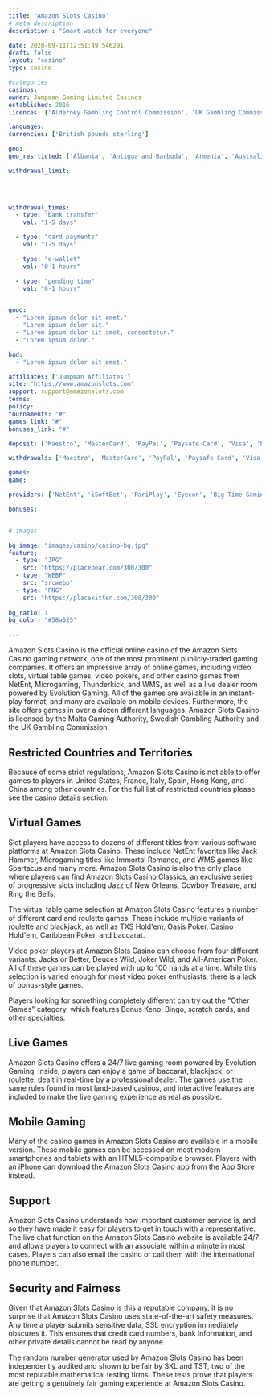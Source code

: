 ```yaml
---
title: "Amazon Slots Casino"
# meta description
description : "Smart watch for everyone"

date: 2020-09-11T12:51:49.546291
draft: false
layout: "casino" 
type: casino

#categories
casinos: 
owner: Jumpman Gaming Limited Casinos
established: 2016
licences: ['Alderney Gambling Control Commission', 'UK Gambling Commission']

languages: 
currencies: ['British pounds sterling']

geo: 
geo_resrticted: ['Albania', 'Antigua and Barbuda', 'Armenia', 'Australia', 'New South Wales', 'Azerbaijan', 'Belarus', 'Belgium', 'Bosnia and Herzegovina', 'Bulgaria', 'Croatia', 'Czech Republic', 'Denmark', 'Estonia', 'France', 'Germany', 'Schleswig-Holstein', 'Hungary', 'Indonesia', 'Ireland', 'Israel', 'Italy', 'Kosovo', 'Latvia', 'Lithuania', 'Macedonia', 'Malaysia', 'Metropolitan France', 'Moldova', 'Montenegro', 'Portugal', 'Puerto Rico', 'Romania', 'Russia', 'Serbia', 'Slovakia', 'Slovenia', 'South Africa', 'Spain', 'Sweden', 'Switzerland', 'Turkey', 'United States', 'Alabama', 'Alaska', 'American Samoa', 'Arizona', 'Arkansas', 'California', 'Colorado', 'Connecticut', 'Delaware', 'District of Columbia', 'Florida', 'Georgia(US)', 'Guam', 'Hawaii', 'Idaho', 'Illinois', 'Indiana', 'Iowa', 'Kansas', 'Kentucky', 'Louisiana', 'Maine', 'Maryland', 'Massachusetts', 'Michigan', 'Minnesota', 'Mississippi', 'Missouri', 'Montana', 'Nebraska', 'Nevada', 'New Hampshire', 'New Jersey', 'New Mexico', 'New York', 'North Carolina', 'North Dakota', 'Northern Mariana Islands', 'Ohio', 'Oklahoma', 'Oregon', 'Pennsylvania', 'Rhode Island', 'South Carolina', 'South Dakota', 'Tennessee', 'Texas', 'U.S. Virgin Islands', 'Utah', 'Vermont', 'Virginia', 'Washington', 'West Virginia', 'Wisconsin', 'Wyoming']

withdrawal_limit:

  
  

withdrawal_times:
  - type: "bank transfer"
    val: "1-5 days"

  - type: "card payments"
    val: "1-5 days"

  - type: "e-wallet"
    val: "0-1 hours"

  - type: "pending time"
    val: "0-1 hours"


good:
  - "Lorem ipsum dolor sit amet."
  - "Lorem ipsum dolor sit."
  - "Lorem ipsum dolor sit amet, consectetur."
  - "Lorem ipsum dolor."

bad:
  - "Lorem ipsum dolor sit amet."

affiliates: ['Jumpman Affiliates']
site: "https://www.amazonslots.com"
support: support@amazonslots.com
terms:
policy:
tournaments: "#"
games_link: "#"
bonuses_link: "#"

deposit: ['Maestro', 'MasterCard', 'PayPal', 'Paysafe Card', 'Visa', 'Pay by Phone']

withdrawals: ['Maestro', 'MasterCard', 'PayPal', 'Paysafe Card', 'Visa']

games: 
game:

providers: ['NetEnt', 'iSoftBet', 'PariPlay', 'Eyecon', 'Big Time Gaming', 'Tom Horn Gaming', 'Blueprint Gaming', 'Genii', 'Leander Games', 'Microgaming', 'Nyx Interactive', 'Playson', 'Playtech', 'Pragmatic Play', 'Red Tiger Gaming', 'Yggdrasil Gaming', '2 By 2 Gaming', 'Barcrest Games']

bonuses:


# images

bg_image: "images/casino/casino-bg.jpg"  
feature:
  - type: "JPG" 
    src: "https://placebear.com/300/300"
  - type: "WEBP"
    src: "srcwebp"
  - type: "PNG"
    src: "https://placekitten.com/300/300"  
 
bg_ratio: 1 
bg_color: "#58a525"  

---
```


Amazon Slots Casino is the official online casino of the Amazon Slots Casino gaming network, one of the most prominent publicly-traded gaming companies. It offers an impressive array of online games, including video slots, virtual table games, video pokers, and other casino games from NetEnt, Microgaming, Thunderkick, and WMS, as well as a live dealer room powered by Evolution Gaming. All of the games are available in an instant-play format, and many are available on mobile devices. Furthermore, the site offers games in over a dozen different languages. Amazon Slots Casino is licensed by the Malta Gaming Authority, Swedish Gambling Authority and the UK Gambling Commission.

## Restricted Countries and Territories
Because of some strict regulations, Amazon Slots Casino is not able to offer games to players in United States, France, Italy, Spain, Hong Kong, and China among other countries. For the full list of restricted countries please see the casino details section.

## Virtual Games
Slot players have access to dozens of different titles from various software platforms at Amazon Slots Casino. These include NetEnt favorites like Jack Hammer, Microgaming titles like Immortal Romance, and WMS games like Spartacus and many more. Amazon Slots Casino is also the only place where players can find Amazon Slots Casino Classics, an exclusive series of progressive slots including Jazz of New Orleans, Cowboy Treasure, and Ring the Bells.

The virtual table game selection at Amazon Slots Casino features a number of different card and roulette games. These include multiple variants of roulette and blackjack, as well as TXS Hold'em, Oasis Poker, Casino Hold'em, Caribbean Poker, and baccarat.

Video poker players at Amazon Slots Casino can choose from four different variants: Jacks or Better, Deuces Wild, Joker Wild, and All-American Poker. All of these games can be played with up to 100 hands at a time. While this selection is varied enough for most video poker enthusiasts, there is a lack of bonus-style games.

Players looking for something completely different can try out the "Other Games" category, which features Bonus Keno, Bingo, scratch cards, and other specialties.

## Live Games
Amazon Slots Casino offers a 24/7 live gaming room powered by Evolution Gaming. Inside, players can enjoy a game of baccarat, blackjack, or roulette, dealt in real-time by a professional dealer. The games use the same rules found in most land-based casinos, and interactive features are included to make the live gaming experience as real as possible.

## Mobile Gaming
Many of the casino games in Amazon Slots Casino are available in a mobile version. These mobile games can be accessed on most modern smartphones and tablets with an HTML5-compatible browser. Players with an iPhone can download the Amazon Slots Casino app from the App Store instead.

## Support
Amazon Slots Casino understands how important customer service is, and so they have made it easy for players to get in touch with a representative. The live chat function on the Amazon Slots Casino website is available 24/7 and allows players to connect with an associate within a minute in most cases. Players can also email the casino or call them with the international phone number.

## Security and Fairness
Given that Amazon Slots Casino is this a reputable company, it is no surprise that Amazon Slots Casino uses state-of-the-art safety measures. Any time a player submits sensitive data, SSL encryption immediately obscures it. This ensures that credit card numbers, bank information, and other private details cannot be read by anyone.

The random number generator used by Amazon Slots Casino has been independently audited and shown to be fair by SKL and TST, two of the most reputable mathematical testing firms. These tests prove that players are getting a genuinely fair gaming experience at Amazon Slots Casino.